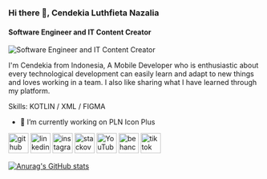 ### Hi there 👋, Cendekia Luthfieta Nazalia
#### Software Engineer and IT Content Creator
![Software Engineer and IT Content Creator](https://media.licdn.com/dms/image/D5616AQFt3QAHeHwNhA/profile-displaybackgroundimage-shrink_350_1400/0/1704268106796?e=1709769600&v=beta&t=RcEI18d9_ICaQP2AZG8onKmzFt0fOy1p8XD3QU68Y_w)

I'm Cendekia from Indonesia, A Mobile Developer who is enthusiastic about every technological development can easily learn and adapt to new things and loves working in a team. 
I also like sharing what I have learned through my platform. 

Skills: KOTLIN / XML / FIGMA

- 🔭 I’m currently working on PLN Icon Plus 


[<img src='https://cdn.jsdelivr.net/npm/simple-icons@3.0.1/icons/github.svg' alt='github' height='40'>](https://github.com/https://github.com/cendekialnazalia)  [<img src='https://cdn.jsdelivr.net/npm/simple-icons@3.0.1/icons/linkedin.svg' alt='linkedin' height='40'>](https://www.linkedin.com/in/https://www.linkedin.com/in/cendekia-luthfieta-nazalia-773920129//)  [<img src='https://cdn.jsdelivr.net/npm/simple-icons@3.0.1/icons/instagram.svg' alt='instagram' height='40'>](https://www.instagram.com/https://www.instagram.com/luthfieta//)  [<img src='https://cdn.jsdelivr.net/npm/simple-icons@3.0.1/icons/stackoverflow.svg' alt='stackoverflow' height='40'>](https://stackoverflow.com/users/https://stackoverflow.com/users/15752545/cendekia-luthfieta-nazalia)  [<img src='https://cdn.jsdelivr.net/npm/simple-icons@3.0.1/icons/youtube.svg' alt='YouTube' height='40'>](https://www.youtube.com/channel/https://www.youtube.com/@luthfieta)  [<img src='https://cdn.jsdelivr.net/npm/simple-icons@3.0.1/icons/behance.svg' alt='behance' height='40'>](https://www.behance.net/cendekilnazali)  [<img src='https://cdn.jsdelivr.net/npm/simple-icons@3.0.1/icons/tiktok.svg' alt='tiktok' height='40'>](https://www.tiktok.com/@luthfieta)  



[![Anurag's GitHub stats](https://github-readme-stats.vercel.app/api?username=cendekialnazalia)](https://github.com/anuraghazra/github-readme-stats)
